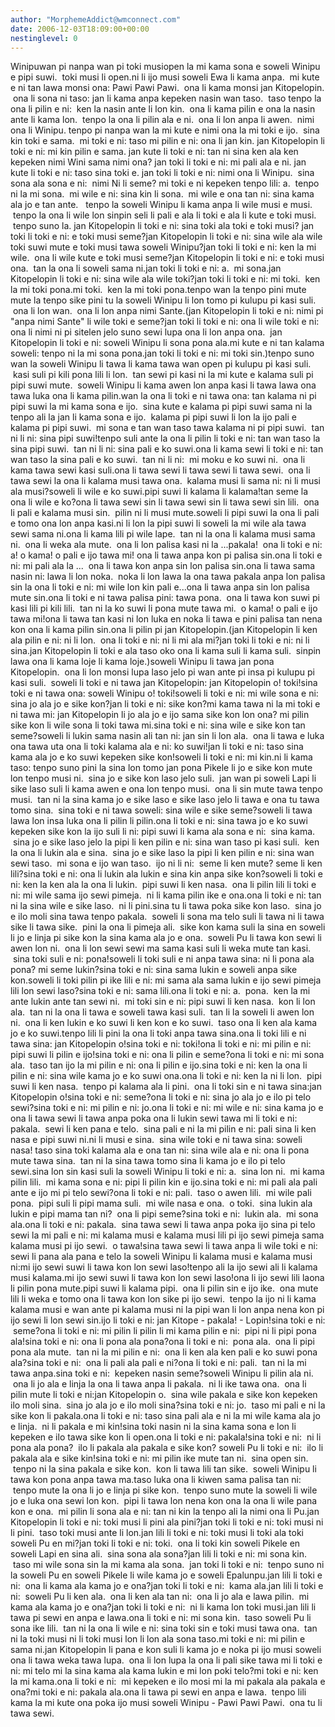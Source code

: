 ```yaml
---
author: "MorphemeAddict@wmconnect.com"
date: 2006-12-03T18:09:00+00:00
nestinglevel: 0
---
```

Winipuwan pi nanpa wan pi toki musiopen la mi kama sona e soweli Winipu e pipi suwi.  toki musi li open.ni li ijo musi soweli Ewa li kama anpa.  mi kute e ni tan lawa monsi ona: Pawi Pawi Pawi.  ona li kama monsi jan Kitopelopin.  ona li sona ni taso: jan li kama anpa kepeken nasin wan taso.  taso tenpo la ona li pilin e ni:  ken la nasin ante li lon kin.  ona li kama pilin e ona la nasin ante li kama lon.  tenpo la ona li pilin ala e ni.  ona li lon anpa li awen.  nimi ona li Winipu. tenpo pi nanpa wan la mi kute e nimi ona la mi toki e ijo.  sina kin toki e sama.  mi toki e ni: taso mi pilin e ni: ona li jan kin. jan Kitopelopin li toki e ni: mi kin pilin e sama. jan kute li toki e ni: tan ni sina ken ala ken kepeken nimi Wini sama nimi ona? jan toki li toki e ni: mi pali ala e ni. jan kute li toki e ni: taso sina toki e. jan toki li toki e ni: nimi ona li Winipu.  sina sona ala sona e ni:  nimi Ni li seme? mi toki e ni kepeken tenpo lili: a.  tenpo ni la mi sona.  mi wile e ni: sina kin li sona.  mi wile e ona tan ni: sina kama ala jo e tan ante.   tenpo la soweli Winipu li kama anpa li wile musi e musi.  tenpo la ona li wile lon sinpin seli li pali e ala li toki e ala li kute e toki musi.  tenpo suno la. jan Kitopelopin li toki e ni: sina toki ala toki e toki musi? jan toki li toki e ni: e toki musi seme?jan Kitopelopin li toki e ni: sina wile ala wile toki suwi mute e toki musi tawa soweli Winipu?jan toki li toki e ni: ken la mi wile.  ona li wile kute e toki musi seme?jan Kitopelopin li toki e ni: e toki musi ona.  tan la ona li soweli sama ni.jan toki li toki e ni: a.  mi sona.jan Kitopelopin li toki e ni: sina wile ala wile toki?jan toki li toki e ni: mi toki.  ken la mi toki pona.mi toki.  ken la mi toki pona.tenpo wan la tenpo pini mute mute la tenpo sike pini tu la soweli Winipu li lon tomo pi kulupu pi kasi suli.  ona li lon wan.  ona li lon anpa nimi Sante.(jan Kitopelopin li toki e ni: nimi pi "anpa nimi Sante" li wile toki e seme?jan toki li toki e ni: ona li wile toki e ni: ona li nimi ni pi sitelen jelo suno sewi lupa ona li lon anpa ona.  jan Kitopelopin li toki e ni: soweli Winipu li sona pona ala.mi kute e ni tan kalama soweli: tenpo ni la mi sona pona.jan toki li toki e ni: mi toki sin.)tenpo suno wan la soweli Winipu li tawa li kama tawa wan open pi kulupu pi kasi suli.  kasi suli pi kili pona lili li lon.  tan sewi pi kasi ni la mi kute e kalama suli pi pipi suwi mute.  soweli Winipu li kama awen lon anpa kasi li tawa lawa ona tawa luka ona li kama pilin.wan la ona li toki e ni tawa ona: tan kalama ni pi pipi suwi la mi kama sona e ijo.  sina kute e kalama pi pipi suwi sama ni la tenpo ali la jan li kama sona e ijo.  kalama pi pipi suwi li lon la ijo pali e kalama pi pipi suwi.  mi sona e tan wan taso tawa kalama ni pi pipi suwi.  tan ni li ni: sina pipi suwi!tenpo suli ante la ona li pilin li toki e ni: tan wan taso la sina pipi suwi.  tan ni li ni: sina pali e ko suwi.ona li kama sewi li toki e ni: tan wan taso la sina pali e ko suwi.  tan ni li ni:  mi moku e ko suwi ni.  ona li kama tawa sewi kasi suli.ona li tawa sewi li tawa sewi li tawa sewi.  ona li tawa sewi la ona li kalama musi tawa ona.  kalama musi li sama ni: ni li musi ala musi?soweli li wile e ko suwi.pipi suwi li kalama li kalama!tan seme la ona li wile e ko?ona li tawa sewi sin li tawa sewi sin li tawa sewi sin lili.  ona li pali e kalama musi sin.  pilin ni li musi mute.soweli li pipi suwi la ona li pali e tomo ona lon anpa kasi.ni li lon la pipi suwi li soweli la mi wile ala tawa sewi sama ni.ona li kama lili pi wile lape.  tan ni la ona li kalama musi sama ni.  ona li weka ala mute.  ona li lon palisa kasi ni la ...pakala!  ona li toki e ni: a! o kama! o pali e ijo tawa mi! ona li tawa anpa kon pi palisa sin.ona li toki e ni: mi pali ala la ...  ona li tawa kon anpa sin lon palisa sin.ona li tawa sama nasin ni: lawa li lon noka.  noka li lon lawa la ona tawa pakala anpa lon palisa sin la ona li toki e ni: mi wile lon kin pali e...ona li tawa anpa sin lon palisa mute sin.ona li toki e ni tawa palisa pini: tawa pona.  ona li tawa kon suwi pi kasi lili pi kili lili.  tan ni la ko suwi li pona mute tawa mi.  o kama! o pali e ijo tawa mi!ona li tawa tan kasi ni lon luka en noka li tawa e pini palisa tan nena kon ona li kama pilin sin.ona li pilin pi jan Kitopelopin.(jan Kitopelopin li ken ala pilin e ni: ni li lon.  ona li toki e ni: ni li mi ala mi?jan toki li toki e ni: ni li sina.jan Kitopelopin li toki e ala taso oko ona li kama suli li kama suli.  sinpin lawa ona li kama loje li kama loje.)soweli Winipu li tawa jan pona Kitopelopin.  ona li lon monsi lupa laso jelo pi wan ante pi insa pi kulupu pi kasi suli.  soweli li toki e ni tawa jan Kitopelopin: jan Kitopelopin o! toki!sina toki e ni tawa ona: soweli Winipu o! toki!soweli li toki e ni: mi wile sona e ni: sina jo ala jo e sike kon?jan li toki e ni: sike kon?mi kama tawa ni la mi toki e ni tawa mi: jan Kitopelopin li jo ala jo e ijo sama sike kon lon ona? mi pilin sike kon li wile sona li toki tawa mi.sina toki e ni: sina wile e sike kon tan seme?soweli li lukin sama nasin ali tan ni: jan sin li lon ala.  ona li tawa e luka ona tawa uta ona li toki kalama ala e ni: ko suwi!jan li toki e ni: taso sina kama ala jo e ko suwi kepeken sike kon!soweli li toki e ni: mi kin.ni li kama taso: tenpo suno pini la sina lon tomo jan pona Pikele li jo e sike kon mute lon tenpo musi ni.  sina jo e sike kon laso jelo suli.  jan wan pi soweli Lapi li sike laso suli li kama awen e ona lon tenpo musi.  ona li sin mute tawa tenpo musi.  tan ni la sina kama jo e sike laso e sike laso jelo li tawa e ona tu tawa tomo sina.  sina toki e ni tawa soweli: sina wile e sike seme?soweli li tawa lawa lon insa luka ona li pilin li pilin.ona li toki e ni: sina tawa jo e ko suwi kepeken sike kon la ijo suli li ni: pipi suwi li kama ala sona e ni:  sina kama.  sina jo e sike laso jelo la pipi li ken pilin e ni: sina wan taso pi kasi suli.  ken la ona li lukin ala e sina.  sina jo e sike laso la pipi li ken pilin e ni: sina wan sewi taso.  mi sona e ijo wan taso.  ijo ni li ni:  seme li ken mute? seme li ken lili?sina toki e ni: ona li lukin ala lukin e sina kin anpa sike kon?soweli li toki e ni: ken la ken ala la ona li lukin.  pipi suwi li ken nasa.  ona li pilin lili li toki e ni: mi wile sama ijo sewi pimeja.  ni li kama pilin ike e ona.ona li toki e ni: tan ni la sina wile e sike laso.  ni li pini.sina tu li tawa poka sike kon laso.  sina jo e ilo moli sina tawa tenpo pakala.  soweli li sona ma telo suli li tawa ni li tawa sike li tawa sike.  pini la ona li pimeja ali.  sike kon kama suli la sina en soweli li jo e linja pi sike kon la sina kama ala jo e ona.  soweli Pu li tawa kon sewi li awen lon ni.  ona li lon sewi sewi ma sama kasi suli li weka mute tan kasi.  sina toki suli e ni: pona!soweli li toki suli e ni anpa tawa sina: ni li pona ala pona? mi seme lukin?sina toki e ni: sina sama lukin e soweli anpa sike kon.soweli li toki pilin pi ike lili e ni: mi sama ala sama lukin e ijo sewi pimeja lili lon sewi laso?sina toki e ni: sama lili.ona li toki e ni: a.  pona.  ken la mi ante lukin ante tan sewi ni.  mi toki sin e ni: pipi suwi li ken nasa.  kon li lon ala.  tan ni la ona li tawa e soweli tawa kasi suli.  tan li la soweli li awen lon ni.  ona li ken lukin e ko suwi li ken kon e ko suwi.  taso ona li ken ala kama jo e ko suwi.tenpo lili li pini la ona li toki anpa tawa sina.ona li toki lili e ni tawa sina: jan Kitopelopin o!sina toki e ni: toki!ona li toki e ni: mi pilin e ni: pipi suwi li pilin e ijo!sina toki e ni: ona li pilin e seme?ona li toki e ni: mi sona ala.  taso tan ijo la mi pilin e ni: ona li pilin e ijo.sina toki e ni: ken la ona li pilin e ni: sina wile kama jo e ko suwi ona.ona li toki e ni: ken la ni li lon.  pipi suwi li ken nasa.  tenpo pi kalama ala li pini.  ona li toki sin e ni tawa sina:jan Kitopelopin o!sina toki e ni: seme?ona li toki e ni: sina jo ala jo e ilo pi telo sewi?sina toki e ni: mi pilin e ni: jo.ona li toki e ni: mi wile e ni: sina kama jo e ona li tawa sewi li tawa anpa poka ona li lukin sewi tawa mi li toki e ni: pakala.  sewi li ken pana e telo.  sina pali e ni la mi pilin e ni: pali sina li ken nasa e pipi suwi ni.ni li musi e sina.  sina wile toki e ni tawa sina: soweli nasa! taso sina toki kalama ala e ona tan ni: sina wile ala e ni: ona li pona mute tawa sina.  tan ni la sina tawa tomo sina li kama jo e ilo pi telo sewi.sina lon sin kasi suli la soweli Winipu li toki e ni: a.  sina lon ni.  mi kama pilin lili.  mi kama sona e ni: pipi li pilin kin e ijo.sina toki e ni: mi pali ala pali ante e ijo mi pi telo sewi?ona li toki e ni: pali.  taso o awen lili.  mi wile pali pona.  pipi suli li pipi mama suli.  mi wile nasa e ona.  o toki.  sina lukin ala lukin e pipi mama tan ni?  ona li pipi seme?sina toki e ni:  lukin ala.  mi sona ala.ona li toki e ni: pakala.  sina tawa sewi li tawa anpa poka ijo sina pi telo sewi la mi pali e ni: mi kalama musi e kalama musi lili pi ijo sewi pimeja sama kalama musi pi ijo sewi.  o tawa!sina tawa sewi li tawa anpa li wile toki e ni: sewi li pana ala pana e telo la soweli Winipu li kalama musi e kalama musi ni:mi ijo sewi suwi li tawa kon lon sewi laso!tenpo ali la ijo sewi ali li kalama musi kalama.mi ijo sewi suwi li tawa kon lon sewi laso!ona li ijo sewi lili laona li pilin pona mute.pipi suwi li kalama pipi.  ona li pilin sin e ijo ike.  ona mute lili li weka e tomo ona li tawa kon lon sike pi ijo sewi.  tenpo la ijo ni li kama kalama musi e wan ante pi kalama musi ni la pipi wan li lon anpa nena kon pi ijo sewi li lon sewi sin.ijo li toki e ni: jan Kitope - pakala! - Lopin!sina toki e ni:  seme?ona li toki e ni: mi pilin li pilin li mi kama pilin e ni:  pipi ni li pipi pona ala!sina toki e ni: ona li pona ala pona?ona li toki e ni:  pona ala.  ona li pipi pona ala mute.  tan ni la mi pilin e ni:  ona li ken ala ken pali e ko suwi pona ala?sina toki e ni:  ona li pali ala pali e ni?ona li toki e ni: pali.  tan ni la mi tawa anpa.sina toki e ni:  kepeken nasin seme?soweli Winipu li pilin ala ni.  ona li jo ala e linja la ona li tawa anpa li pakala.  ni li ike tawa ona.  ona li pilin mute li toki e ni:jan Kitopelopin o.  sina wile pakala e sike kon kepeken ilo moli sina.  sina jo ala jo e ilo moli sina?sina toki e ni: jo.  taso mi pali e ni la sike kon li pakala.ona li toki e ni: taso sina pali ala e ni la mi wile kama ala jo e linja.  ni li pakala e mi kin!sina toki nasin ni la sina kama sona e lon li kepeken e ilo tawa sike kon li open.ona li toki e ni: pakala!sina toki e ni:  ni li pona ala pona?  ilo li pakala ala pakala e sike kon? soweli Pu li toki e ni:  ilo li pakala ala e sike kin!sina toki e ni: mi pilin ike mute tan ni.  sina open sin.  tenpo ni la sina pakala e sike kon.  kon li tawa lili tan sike.  soweli Winipu li tawa kon pona anpa tawa ma.taso luka ona li kiwen sama palisa tan ni:  tenpo mute la ona li jo e linja pi sike kon.  tenpo suno mute la soweli li wile jo e luka ona sewi lon kon.  pipi li tawa lon nena kon ona la ona li wile pana kon e ona.  mi pilin li sona ala e ni: tan ni kin la tenpo ali la nimi ona li Pu.jan Kitopelopin li toki e ni: toki musi li pini ala pini?jan toki li toki e ni: toki musi ni li pini.  taso toki musi ante li lon.jan lili li toki e ni: toki musi li toki ala toki soweli Pu en mi?jan toki li toki e ni: toki.  ona li toki kin soweli Pikele en soweli Lapi en sina ali.  sina sona ala sona?jan lili li toki e ni: mi sona kin.  taso mi wile sona sin la mi kama ala sona.  jan toki li toki e ni:  tenpo suno ni la soweli Pu en soweli Pikele li wile kama jo e soweli Epalunpu.jan lili li toki e ni:  ona li kama ala kama jo e ona?jan toki li toki e ni:  kama ala.jan lili li toki e ni:  soweli Pu li ken ala.  ona li ken ala tan ni:  ona li jo ala e lawa pilin.  mi kama ala kama jo e ona?jan toki li toki e ni:  ni li kama lon toki musi.jan lili li tawa pi sewi en anpa e lawa.ona li toki e ni: mi sona kin.  taso soweli Pu li sona ike lili.  tan ni la ona li wile e ni: sina toki sin e toki musi tawa ona.  tan ni la toki musi ni li toki musi lon li lon ala sona taso.mi toki e ni: mi pilin e sama ni.jan Kitopelopin li pana e kon suli li kama jo e noka pi ijo musi soweli ona li tawa weka tawa lupa.  ona li lon lupa la ona li pali sike tawa mi li toki e ni: mi telo mi la sina kama ala kama lukin e mi lon poki telo?mi toki e ni: ken la mi kama.ona li toki e ni:  mi kepeken e ilo mosi mi la mi pakala ala pakala e ona?mi toki e ni: pakala ala.ona li tawa pi sewi en anpa e lawa.  tenpo lili kama la mi kute ona poka ijo musi soweli Winipu - Pawi Pawi Pawi.  ona tu li tawa sewi.